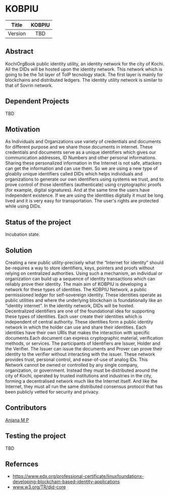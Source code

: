 # KOBPIU

| Title | KOBPIU |
| :---: | :---: |
| Version | TBD |

## Abstract

KochiOrgBook public identity utility, an identity network for the city of Kochi. All the DIDs will be hosted upon the identity network. This network which is going to be the 1st layer of ToIP tecnology stack. The first layer is mainly for blockchains and distributed ledgers. The identity utility network is similar to that of Sovrin network.

## Dependent Projects
TBD
## Motivation

As Individuals and Organizations use variety of credentials and documents for different purpose and we share those documents in internet. These credentials and documents serve as a unique identifiers which gives our communication addresses, ID Numbers and other personal informations. Sharing these personalized information in the Internet is not safe, attackers can get the information and can use them.  So we are using a new type of gloablly unique identifiers called DIDs which helps individuals and organizations to generate our own identifiers using systems we trust, and to prove control of those identifiers (authenticate) using cryptographic proofs (for example, digital signatures).
And at the same time the users have independent existence. If we are using the identities digitally it must be long lived and it is very easy for transportation. The user's rights are protected while using DIDs. 
## Status of the project

Incubation state.

## Solution
Creating a new public utility-precisely what the “Internet for identity” should be-requires a
way to store identifiers, keys, pointers and proofs without relying on centralized authorities.
Using such a mechanism, an individual or organization can build up a sequence of identity
transactions which can reliably prove their identity. The main aim of KOBPIU is developing a network for these types of identities. The KOBPIU Network, a public permissioned ledger for self-sovereign identity. These identities operate as public utilities and where the underlying blockchain is foundationally like an “identity internet”. In the identity network, DIDs will be hosted. Decentralized identifiers are one of the foundational idea for supporting these types of identities. Each user create their identities which is independent of central authority. These identities form a public identity network in which the holder can use and share their identities. Each identities have their own URIs that makes the interaction with specific documents.Each document can express cryptographic material, verification methods, or services. The  participants of Identifiers are Issuer, Holder and the Verifier. The Issuer can issue the documents and Prover can prove their identity to the verifier without interacting with the issuer. These network provides trust, personal control, and ease-of-use of analog IDs. This Network cannot be owned or controlled by any single company, organization, or government. Instead they must be distributed around the city of Kochi, operated by trusted institutions and industries in the city, forming a decentralised network much like the Internet itself. And like the Internet, they must all run the same distributed consensus protocol that has been publicly vetted for security and privacy.

## Contributors
[Anjana M P](https://github.com/Anjana-mp/KOBPIU/blob/master/Readme.md)

## Testing the project

TBD

## Refernces
*    https://www.edx.org/professional-certificate/linuxfoundationx-developing-blockchain-based-identity-applications
* www.w3.org/TR/did-core
